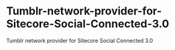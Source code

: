 Tumblr-network-provider-for-Sitecore-Social-Connected-3.0
=========================================================

Tumblr network provider for Sitecore Social Connected 3.0

